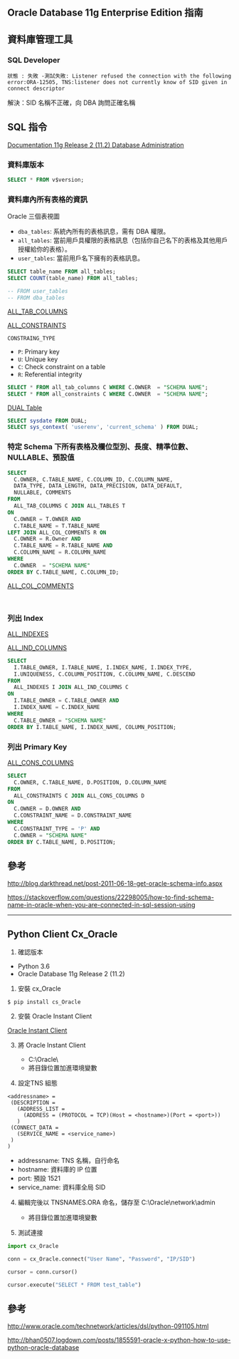 ## Oracle Database 11g Enterprise Edition 指南

## 資料庫管理工具 

### SQL Developer

```
狀態 : 失敗 -測試失敗: Listener refused the connection with the following error:ORA-12505, TNS:listener does not currently know of SID given in connect descriptor
```

解決：SID 名稱不正確，向 DBA 詢問正確名稱


## SQL 指令


[Documentation 11g Release 2 (11.2) Database Administration](https://docs.oracle.com/cd/E11882_01/nav/portal_4.htm)


### 資料庫版本

```sql
SELECT * FROM v$version;
```

### 資料庫內所有表格的資訊

Oracle 三個表視圖
* `dba_tables`: 系統內所有的表格訊息，需有 DBA 權限。
* `all_tables`: 當前用戶具權限的表格訊息（包括你自己名下的表格及其他用戶授權給你的表格）。
* `user_tables`: 當前用戶名下擁有的表格訊息。

```sql
SELECT table_name FROM all_tables;
SELECT COUNT(table_name) FROM all_tables;

-- FROM user_tables
-- FROM dba_tables
```

[ALL_TAB_COLUMNS](https://docs.oracle.com/cd/E11882_01/server.112/e40402/statviews_2103.htm#REFRN20277)

[ALL_CONSTRAINTS](https://docs.oracle.com/cd/E11882_01/server.112/e40402/statviews_1047.htm#REFRN20047)

`CONSTRAING_TYPE`
* `P`: Primary key
* `U`: Unique key
* `C`: Check constraint on a table
* `R`: Referential integrity

```sql
SELECT * FROM all_tab_columns C WHERE C.OWNER  = "SCHEMA NAME";
SELECT * FROM all_constraints C WHERE C.OWNER  = "SCHEMA NAME";
```

[DUAL Table](https://docs.oracle.com/cd/E11882_01/server.112/e41084/queries009.htm#SQLRF20036)

```sql
SELECT sysdate FROM DUAL;
SELECT sys_context( 'userenv', 'current_schema' ) FROM DUAL;
```

### 特定 Schema 下所有表格及欄位型別、長度、精準位數、NULLABLE、預設值

```sql
SELECT
  C.OWNER, C.TABLE_NAME, C.COLUMN_ID, C.COLUMN_NAME, 
  DATA_TYPE, DATA_LENGTH, DATA_PRECISION, DATA_DEFAULT, 
  NULLABLE, COMMENTS
FROM
  ALL_TAB_COLUMNS C JOIN ALL_TABLES T 
ON 
  C.OWNER = T.OWNER AND 
  C.TABLE_NAME = T.TABLE_NAME
LEFT JOIN ALL_COL_COMMENTS R ON
  C.OWNER = R.Owner AND 
  C.TABLE_NAME = R.TABLE_NAME AND 
  C.COLUMN_NAME = R.COLUMN_NAME
WHERE  
  C.OWNER  = "SCHEMA NAME"
ORDER BY C.TABLE_NAME, C.COLUMN_ID;
```

[ALL_COL_COMMENTS](https://docs.oracle.com/cd/E11882_01/server.112/e40402/statviews_1039.htm#REFRN20040)

```sql



```




### 列出 Index

[ALL_INDEXES](https://docs.oracle.com/cd/E11882_01/server.112/e40402/statviews_1109.htm#REFRN20088)

[ALL_IND_COLUMNS](https://docs.oracle.com/cd/E11882_01/server.112/e40402/statviews_1103.htm#REFRN20084)

```sql
SELECT 
  I.TABLE_OWNER, I.TABLE_NAME, I.INDEX_NAME, I.INDEX_TYPE,
  I.UNIQUENESS, C.COLUMN_POSITION, C.COLUMN_NAME, C.DESCEND
FROM 
  ALL_INDEXES I JOIN ALL_IND_COLUMNS C
ON 
  I.TABLE_OWNER = C.TABLE_OWNER AND
  I.INDEX_NAME = C.INDEX_NAME
WHERE
  C.TABLE_OWNER = "SCHEMA NAME"
ORDER BY I.TABLE_NAME, I.INDEX_NAME, COLUMN_POSITION;
```

### 列出 Primary Key

[ALL_CONS_COLUMNS](https://docs.oracle.com/cd/E11882_01/server.112/e40402/statviews_1045.htm#REFRN20045)

```sql
SELECT 
  C.OWNER, C.TABLE_NAME, D.POSITION, D.COLUMN_NAME  
FROM 
  ALL_CONSTRAINTS C JOIN ALL_CONS_COLUMNS D
ON
  C.OWNER = D.OWNER AND
  C.CONSTRAINT_NAME = D.CONSTRAINT_NAME
WHERE
  C.CONSTRAINT_TYPE = 'P' AND 
  C.OWNER = "SCHEMA NAME"
ORDER BY C.TABLE_NAME, D.POSITION;
```






## 參考

http://blog.darkthread.net/post-2011-06-18-get-oracle-schema-info.aspx

https://stackoverflow.com/questions/22298005/how-to-find-schema-name-in-oracle-when-you-are-connected-in-sql-session-using

---

## Python Client Cx_Oracle

1. 確認版本

* Python 3.6
* Oracle Database 11g Release 2 (11.2)

1. 安裝 cx_Oracle

```shell
$ pip install cs_Oracle
```

2. 安裝 Oracle Instant Client

[Oracle Instant Client](http://www.oracle.com/technetwork/database/features/instant-client/index-097480.html)

3. 將 Oracle Instant Client
    * C:\Oracle\
    * 將目錄位置加進環境變數

3. 設定TNS 組態

```
<addressname> =
 (DESCRIPTION =
   (ADDRESS_LIST =
     (ADDRESS = (PROTOCOL = TCP)(Host = <hostname>)(Port = <port>))
   )
 (CONNECT_DATA =
   (SERVICE_NAME = <service_name>)
 )
)
```

  * addressname: TNS 名稱，自行命名
  * hostname: 資料庫的 IP 位置
  * port: 預設 1521
  * service_name: 資料庫全局 SID

4. 編輯完後以 TNSNAMES.ORA 命名，儲存至 C:\Oracle\network\admin
    * 將目錄位置加進環境變數

5. 測試連接

```python
import cx_Oracle

conn = cx_Oracle.connect("User Name", "Password", "IP/SID")

cursor = conn.cursor()

cursor.execute("SELECT * FROM test_table")
```


## 參考

http://www.oracle.com/technetwork/articles/dsl/python-091105.html

http://bhan0507.logdown.com/posts/1855591-oracle-x-python-how-to-use-python-oracle-database

